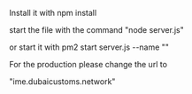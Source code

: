 Install it with npm install

start the file with the command "node server.js"

or start it with pm2 start server.js --name ""

For the production please change the url to

"ime.dubaicustoms.network"


